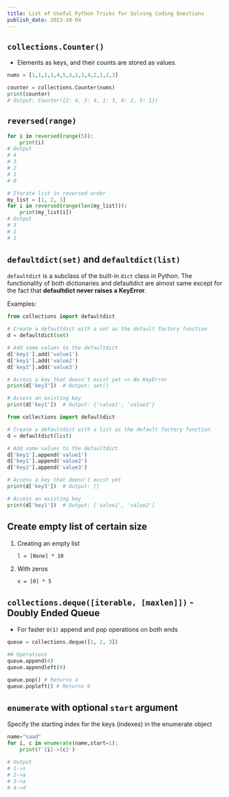 ```yaml
---
title: List of Useful Python Tricks for Solving Coding Questions
publish_date: 2023-10-04
---
```


## `collections.Counter()`

- Elements as keys, and their counts are stored as values.

```python
nums = [1,1,2,3,4,5,3,2,3,4,2,1,2,3]

counter = collections.Counter(nums)
print(counter)
# Output: Counter({2: 4, 3: 4, 1: 3, 4: 2, 5: 1})
```

## `reversed(range)`

```python
for i in reversed(range(5)):
    print(i)
# Output
# 4
# 3
# 2
# 1
# 0

# Iterate list in reversed order
my_list = [1, 2, 3]
for i in reversed(range(len(my_list))):
    print(my_list[i])
# Output
# 3
# 2
# 1
```

## `defaultdict(set)` and `defaultdict(list)`

`defaultdict` is a subclass of the built-in `dict` class in Python.
The functionality of both dictionaries and defaultdict are almost same except for the fact that **defaultdict never raises a KeyError**.

Examples:

```python
from collections import defaultdict

# Create a defaultdict with a set as the default factory function
d = defaultdict(set)

# Add some values to the defaultdict
d['key1'].add('value1')
d['key1'].add('value2')
d['key2'].add('value3')

# Access a key that doesn't exist yet => No KeyError
print(d['key3'])  # Output: set()

# Access an existing key
print(d['key1'])  # Output: {'value1', 'value2'}
```

```python
from collections import defaultdict

# Create a defaultdict with a list as the default factory function
d = defaultdict(list)

# Add some values to the defaultdict
d['key1'].append('value1')
d['key1'].append('value2')
d['key2'].append('value3')

# Access a key that doesn't exist yet
print(d['key3'])  # Output: []

# Access an existing key
print(d['key1'])  # Output: ['value1', 'value2']
```

## Create empty list of certain size

1. Creating an empty list

   `l = [None] * 10`

2. With zeros

   `x = [0] * 5`

## `collections.deque([iterable, [maxlen]])` - Doubly Ended Queue

- For faster `O(1)` append and pop operations on both ends

```python
queue = collections.deque([1, 2, 3])

## Operations
queue.append(4) 
queue.appendleft(0)

queue.pop() # Returns 4
queue.popleft() # Returns 0
```

## `enumerate` with optional `start` argument
Specify the starting index for the keys (indexes) in the enumerate object

```python
name="saad"
for i, c in enumerate(name,start=1):
    print(f'{i}->{c}')

# Output
# 1->s
# 2->a
# 3->a
# 4->d
```
